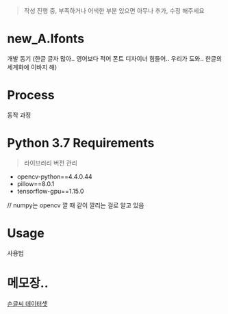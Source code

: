 > 작성 진행 중, 부족하거나 어색한 부분 있으면 아무나 추가, 수정 해주세요

# new_A.Ifonts

개발 동기 (한글 글자 많아.. 영어보다 적어 폰트 디자이너 힘들어.. 우리가 도와.. 한글의 세계화에 이바지 해)

# Process

동작 과정

# Python 3.7 Requirements

> 라이브러리 버전 관리

- opencv-python==4.4.0.44
- pillow==8.0.1
- tensorflow-gpu==1.15.0

// numpy는 opencv 깔 때 같이 깔리는 걸로 알고 있음

# Usage

사용법

# 메모장..

[손글씨 데이터셋](https://drive.google.com/file/d/1dIlFuKEJLK09IqLET5nfai3q7h_XAOmT/view?usp=sharing)